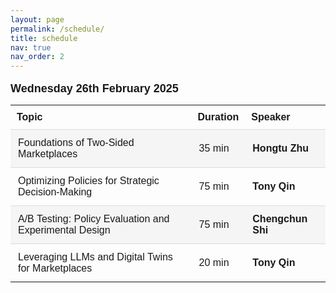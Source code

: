 ```yaml
---
layout: page
permalink: /schedule/
title: schedule
nav: true
nav_order: 2
---
```

<style>
  .schedule-container {
      max-width: 800px;
      margin: auto;
      font-family: Arial, sans-serif;
  }
  h2 {
      font-size: 32px;
  }
  .schedule-header {
      font-weight: bold;
      font-size: 18px;
      margin-bottom: 10px;
  }
  .schedule-table {
      width: 100%;
      border-collapse: collapse;
      margin-top: 15px;
  }
  .schedule-table th {
      text-align: left;
      padding: 10px;
      font-weight: bold;
  }
  .schedule-table td {
      padding: 12px;
      border-top: 1px solid #ddd;
  }
  .schedule-row {
      background-color: #f5f5f5;
  }
  .bold-text {
      font-weight: bold;
  }
</style>

<div class="schedule-container">
    <p class="schedule-header">
        <b>Wednesday 26th February 2025</b>
    </p>
    <table class="schedule-table">
        <tr>
            <th>Topic</th>
            <th>Duration</th>
            <th>Speaker</th>
        </tr>
        <tr class="schedule-row">
            <td >Foundations of Two-Sided Marketplaces</td>
            <td>35 min</td>
            <td class="bold-text">Hongtu Zhu</td>
        </tr>
        <tr>
            <td >Optimizing Policies for Strategic Decision-Making</td>
            <td>75 min</td>
            <td class="bold-text">Tony Qin</td>
        </tr>
        <tr class="schedule-row">
            <td >A/B Testing: Policy Evaluation and Experimental Design</td>
            <td>75 min</td>
            <td class="bold-text">Chengchun Shi</td>
        </tr>
        <tr>
            <td >Leveraging LLMs and Digital Twins for Marketplaces</td>
            <td>20 min</td>
            <td class="bold-text">Tony Qin</td>
        </tr>
    </table>
</div>
